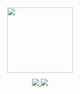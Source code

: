 <!-- Make it title -->

###

<div align="center">
  <img height="150" src="https://github.com/user-attachments/assets/58f495ff-c256-4c92-9816-f6994b6af248" />
  <p>
    <a href="https://www.instagram.com/adariya0">
      <img src="https://img.shields.io/badge/Instagram-%23E4405F.svg?style=for-the-badge&logo=Instagram&logoColor=white" />
    </a>
    <a href="https://www.linkedin.com/in/adrian-anugerah-m-a289a7282">
      <img src="https://img.shields.io/badge/linkedin-%230077B5.svg?style=for-the-badge&logo=linkedin&logoColor=white" />
    </a>
  </p>
</div>

###
